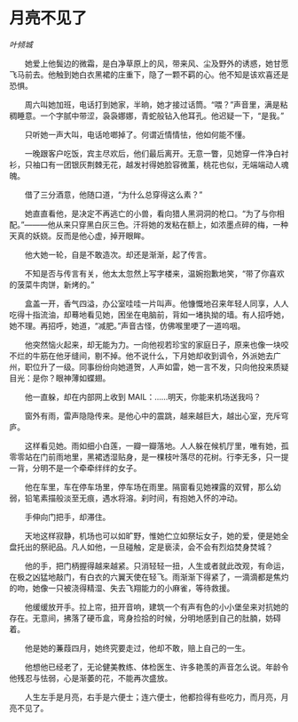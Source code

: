 # 月亮不见了

*叶倾城*

　　她爱上他鬓边的微霜，是白净草原上的风，带来风、尘及野外的诱惑，她甘愿飞马前去。他触到她白衣黑裙的庄重下，隐了一颗不羁的心。他不知是该欢喜还是恐惧。

　　周六叫她加班，电话打到她家，半晌，她才接过话筒。“喂？”声音里，满是粘稠睡意。一个字腻中带涩，袅袅娜娜，青蛇般钻入他耳孔。他迟疑一下，“是我。”

　　只听她一声大叫，电话呛啷掉了。何谓近情情怯，他如何能不懂。

　　一晚跟客户吃饭，宾主尽欢后，他们最后离开。无意一瞥，见她穿一件净白衬衫，只袖口有一团银灰荆棘无花，越发衬得她脸容微薰，桃花也似，无端端动人魂魄。

　　借了三分酒意，他随口道，“为什么总穿得这么素？”

　　她直直看他，是决定不再逃亡的小兽，看向猎人黑洞洞的枪口。“为了与你相配。”———他从来只穿黑白灰三色。汗将她的发粘在额上，如浓墨点碎的梅，一种天真的妖娆。反而是他心虚，掉开眼眸。

　　他大她一轮，自是不敢造次。却还是渐渐，起了传言。

　　不知是否与传言有关，他太太忽然上写字楼来，温婉抱歉地笑，“带了你喜欢的菠菜牛肉饼，新烤的。”

　　盒盖一开，香气四溢，办公室哇哇一片叫声。他慷慨地召来年轻人同享，人人吃得十指流油，却蓦地看见她，困坐在电脑前，背如一堵执拗的墙。有人招呼她，她不理。再招呼，她道，“减肥。”声音古怪，仿佛喉里哽了一道呜咽。

　　他突然恼火起来，却无能为力。一向他视若珍宝的家庭日子，原来也像一块咬不烂的牛筋在他牙缝间，剔不掉。他不说什么，下月她却收到调令，外派她去广州，职位升了一级。同事纷纷向她道贺，人声如雷，她一言不发，只向他投来质疑目光：是你？眼神薄如蝶翅。

　　他一直躲，却在内部网上收到 MAIL：……明天，你能来机场送我吗？

　　窗外有雨，雷声隐隐传来。是他心中的震跳，越来越巨大，越出心室，充斥穹庐。

　　这样看见她。雨如细小白莲，一瓣一瓣落地。人人躲在候机厅里，唯有她，孤零零站在门前雨地里，黑裙透湿贴身，是一棵枝叶落尽的花树。行李无多，只一提一背，分明不是一个牵牵绊绊的女子。

　　他在车里，车在停车场里，停车场在雨里。隔窗看见她裸露的双臂，那么幼弱，铅笔素描般淡至无痕，遇水将溶。刹时间，有抱她入怀的冲动。

　　手伸向门把手，却滞住。

　　天地这样寂静，机场也可以如旷野，惟她伫立如祭坛女子，她的爱，便是她全盘托出的祭祀品。凡人如他，一旦碰触，定是亵渎，会不会有烈焰焚身焚城？

　　他的手，把门柄握得越来越紧。只消轻轻一扭，人生或者就此改观，有命运，在极之凶猛地敲门，有白衣的六翼天使在轻飞。雨渐渐下得紧了，一滴滴都是焦灼的吻，她像一只被浇得精湿、失去飞翔能力的小麻雀，等待救援。

　　他缓缓放开手。拉上帘，扭开音响，建筑一个有声有色的小小堡垒来对抗她的存在。无意间，拂落了硬币盒，弯身捡拾的时候，分明地感到自己的肚腩，妨碍着。

　　他是她的蒹葭四月，她终究要走过，他却不敢，赔上自己的一生。

　　他想他已经老了，无论健美教练、体检医生、许多艳羡的声音怎么说。年龄令他残忍与怯弱，心是渐萎的花，不能再次盛放。

　　人生左手是月亮，右手是六便士；连六便士，他都捡得有些吃力，而月亮，月亮不见了。
